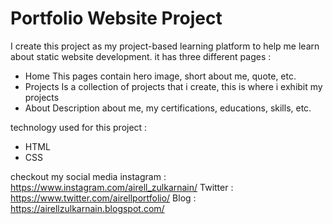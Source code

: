 # Portfolio Website Project
I create this project as my project-based learning platform to help me learn about static website development. it has three different pages : 
- Home
  This pages contain hero image, short about me, quote, etc.
- Projects
  Is a collection of projects that i create, this is where i exhibit my projects
- About
  Description about me, my certifications, educations, skills, etc.


technology used for this project : 
- HTML
- CSS


checkout my social media 
instagram   : https://www.instagram.com/airell_zulkarnain/
Twitter     : https://www.twitter.com/airellportfolio/
Blog        : https://airellzulkarnain.blogspot.com/
